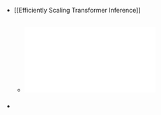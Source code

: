 - [[Efficiently Scaling Transformer Inference]]
	- ![2211.05102.pdf](../assets/2211.05102_1683679256559_0.pdf)
		-
-